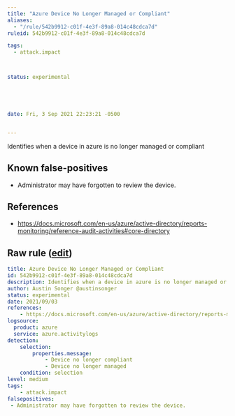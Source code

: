 ```yaml
---
title: "Azure Device No Longer Managed or Compliant"
aliases:
  - "/rule/542b9912-c01f-4e3f-89a8-014c48cdca7d"
ruleid: 542b9912-c01f-4e3f-89a8-014c48cdca7d

tags:
  - attack.impact



status: experimental





date: Fri, 3 Sep 2021 22:23:21 -0500


---
```


Identifies when a device in azure is no longer managed or compliant

<!--more-->


## Known false-positives

* Administrator may have forgotten to review the device.



## References

* https://docs.microsoft.com/en-us/azure/active-directory/reports-monitoring/reference-audit-activities#core-directory


## Raw rule ([edit](https://github.com/SigmaHQ/sigma/edit/master/rules/cloud/azure/azure_device_no_longer_managed_or_compliant.yml))
```yaml
title: Azure Device No Longer Managed or Compliant
id: 542b9912-c01f-4e3f-89a8-014c48cdca7d
description: Identifies when a device in azure is no longer managed or compliant
author: Austin Songer @austinsonger
status: experimental
date: 2021/09/03
references:
    - https://docs.microsoft.com/en-us/azure/active-directory/reports-monitoring/reference-audit-activities#core-directory
logsource:
  product: azure
  service: azure.activitylogs
detection:
    selection:
        properties.message: 
            - Device no longer compliant
            - Device no longer managed
    condition: selection
level: medium
tags:
    - attack.impact
falsepositives:
 - Administrator may have forgotten to review the device. 

```
